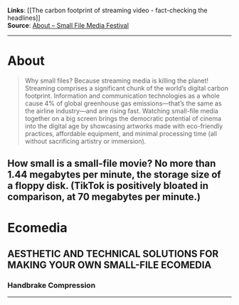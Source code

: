 **Links**: [[The carbon footprint of streaming video - fact-checking the headlines]]<br>
**Source**: [About – Small File Media Festival](https://smallfile.ca/about/)<br>

___
# About 

>Why small files? Because streaming media is killing the planet! Streaming comprises a significant chunk of the world’s digital carbon footprint. Information and communication technologies as a whole cause 4% of global greenhouse gas emissions—that’s the same as the airline industry—and are rising fast. Watching small-file media together on a big screen brings the democratic potential of cinema into the digital age by showcasing artworks made with eco-friendly practices, affordable equipment, and minimal processing time (all without sacrificing artistry or immersion).

## How small is a small-file movie? No more than 1.44 megabytes per minute, the storage size of a floppy disk. (TikTok is positively bloated in comparison, at 70 megabytes per minute.)


# Ecomedia

## AESTHETIC AND TECHNICAL SOLUTIONS FOR MAKING YOUR OWN SMALL-FILE ECOMEDIA

### Handbrake Compression



___


